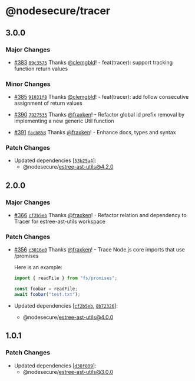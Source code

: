 # @nodesecure/tracer

## 3.0.0

### Major Changes

- [#383](https://github.com/NodeSecure/js-x-ray/pull/383) [`09c3575`](https://github.com/NodeSecure/js-x-ray/commit/09c357550ba0bcf6642c73fde8ea9d8a039caf45) Thanks [@clemgbld](https://github.com/clemgbld)! - feat(tracer): support tracking function return values

### Minor Changes

- [#385](https://github.com/NodeSecure/js-x-ray/pull/385) [`91031f8`](https://github.com/NodeSecure/js-x-ray/commit/91031f84c7962474822640017d227d5bb31282dc) Thanks [@clemgbld](https://github.com/clemgbld)! - feat(tracer): add follow consecutive assignment of return values

- [#390](https://github.com/NodeSecure/js-x-ray/pull/390) [`7927535`](https://github.com/NodeSecure/js-x-ray/commit/7927535396dc6bc50f100d153188fc16c5367237) Thanks [@fraxken](https://github.com/fraxken)! - Refactor global id prefix removal by implementing a new generic Util function

- [#391](https://github.com/NodeSecure/js-x-ray/pull/391) [`facb858`](https://github.com/NodeSecure/js-x-ray/commit/facb8581e8ebfe9082a8566647e1858bf40a8958) Thanks [@fraxken](https://github.com/fraxken)! - Enhance docs, types and syntax

### Patch Changes

- Updated dependencies [[`53b25a4`](https://github.com/NodeSecure/js-x-ray/commit/53b25a485fed51776c673b4e86de907faa25989e)]:
  - @nodesecure/estree-ast-utils@4.2.0

## 2.0.0

### Major Changes

- [#366](https://github.com/NodeSecure/js-x-ray/pull/366) [`cf2b5eb`](https://github.com/NodeSecure/js-x-ray/commit/cf2b5eb3b247f60d369740630a019928e6c8d7c2) Thanks [@fraxken](https://github.com/fraxken)! - Refactor relation and dependency to Tracer for estree-ast-utils workspace

### Patch Changes

- [#356](https://github.com/NodeSecure/js-x-ray/pull/356) [`c3016e0`](https://github.com/NodeSecure/js-x-ray/commit/c3016e0b5266178ad88b65c6fcca4c0a2ddb71b1) Thanks [@fraxken](https://github.com/fraxken)! - Trace Node.js core imports that use /promises

  Here is an example:

  ```ts
  import { readFile } from "fs/promises";

  const foobar = readFile;
  await foobar("test.txt");
  ```

- Updated dependencies [[`cf2b5eb`](https://github.com/NodeSecure/js-x-ray/commit/cf2b5eb3b247f60d369740630a019928e6c8d7c2), [`8b72326`](https://github.com/NodeSecure/js-x-ray/commit/8b723266a4153e9e05395f06e70e74cab2544eed)]:
  - @nodesecure/estree-ast-utils@4.0.0

## 1.0.1

### Patch Changes

- Updated dependencies [[`d38f809`](https://github.com/NodeSecure/js-x-ray/commit/d38f809aaf4963a0274f7f8355aebc78ccdfaa13)]:
  - @nodesecure/estree-ast-utils@3.0.0
